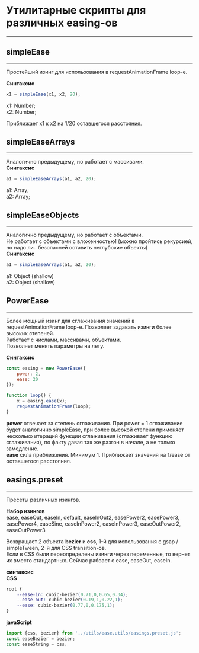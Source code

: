# Утилитарные скрипты для различных easing-ов
___

## simpleEase
___
Простейший изинг для использования в requestAnimationFrame loop-е.  

**Синтаксис**
```javaScript
x1 = simpleEase(x1, x2, 20);
```
x1: Number;  
x2: Number;  

Приближает x1 к x2 на 1/20 оставшегося расстояния.

## simpleEaseArrays
___
Аналогично предыдущему, но работает с массивами.  
**Синтаксис**  
```javaScript
a1 = simpleEaseArrays(a1, a2, 20);
```
a1: Array;  
a2: Array;  

## simpleEaseObjects
___
Аналогично предыдущему, но работает с объектами.  
Не работает с объектами с вложенностью! (можно пройтись рекурсией, но надо ли.. безопасней оставить неглубокие объекты)  
**Синтаксис**  
```javaScript
a1 = simpleEaseArrays(a1, a2, 20);
```
a1: Object (shallow)  
a2: Object (shallow) 

## PowerEase
___
Более мощный изинг для сглаживания значений в requestAnimationFrame loop-е. 
Позволяет задавать изинги более высоких степеней.  
Работает с числами, массивами, объектами.  
Позволяет менять параметры на лету.  

**Синтаксис**  
```javaScript
const easing = new PowerEase({
	power: 2,
	ease: 20
});

function loop() {
	x = easing.ease(x);
	requestAnimationFrame(loop);
}
```

**power** отвечает за степень сглаживания. При power = 1 сглаживание будет аналогично simpleEase, при более высокой степени применяет несколько итераций функции сглаживания (сглаживает функцию сглаживания), по факту давая так же разгон в начале, а не только замедление.  
**ease** сила приближения. Минимум 1. Приближает значения на 1/ease от оставшегося расстояния. 

## easings.preset
___
Пресеты различных изингов.  

**Набор изингов**  
ease, easeOut, easeIn, default, easeInOut2, easePower2, easePower3, easePower4, easeSine, easeInPower2, easeInPower3, easeOutPower2, easeOutPower3  

Возвращает 2 объекта **bezier** и **css**, 1-й для использования c gsap / simpleTween, 2-й для CSS transition-ов.  
Если в CSS были переопределены изинги через переменные, то вернет их вместо стандартных. Сейчас рабоает с ease, easeOut, easeIn.  

**синтаксис**  
**CSS**  
```CSS
root {
	--ease-in: cubic-bezier(0.71,0,0.65,0.34);
	--ease-out: cubic-bezier(0.19,1,0.22,1);
	--ease: cubic-bezier(0.77,0,0.175,1);
}
```
**javaScript**  
```javaScript
import {css, bezier} from '../utils/ease.utils/easings.preset.js';
const easeBezier = bezier;
const easeString = css;
```

